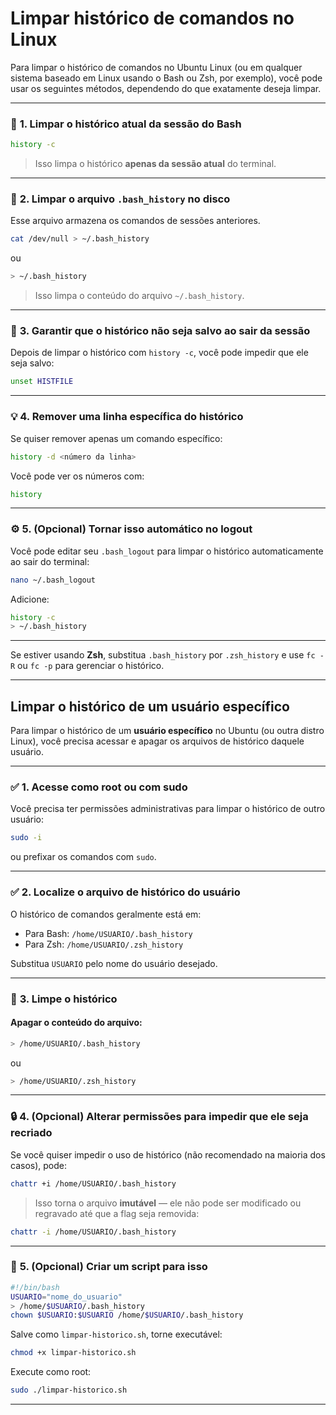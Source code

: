# Limpar histórico de comandos no Linux

Para limpar o histórico de comandos no Ubuntu Linux (ou em qualquer sistema baseado em Linux usando o Bash ou Zsh, por exemplo), você pode usar os seguintes métodos, dependendo do que exatamente deseja limpar.

---

### 🧹 **1. Limpar o histórico atual da sessão do Bash**

```bash
history -c
```

> Isso limpa o histórico **apenas da sessão atual** do terminal.

---

### 🧹 **2. Limpar o arquivo `.bash_history` no disco**

Esse arquivo armazena os comandos de sessões anteriores.

```bash
cat /dev/null > ~/.bash_history
```

ou

```bash
> ~/.bash_history
```

> Isso limpa o conteúdo do arquivo `~/.bash_history`.

---

### 🔁 **3. Garantir que o histórico não seja salvo ao sair da sessão**

Depois de limpar o histórico com `history -c`, você pode impedir que ele seja salvo:

```bash
unset HISTFILE
```

---

### 💡 **4. Remover uma linha específica do histórico**

Se quiser remover apenas um comando específico:

```bash
history -d <número da linha>
```

Você pode ver os números com:

```bash
history
```

---

### ⚙️ **5. (Opcional) Tornar isso automático no logout**

Você pode editar seu `.bash_logout` para limpar o histórico automaticamente ao sair do terminal:

```bash
nano ~/.bash_logout
```

Adicione:

```bash
history -c
> ~/.bash_history
```

---

Se estiver usando **Zsh**, substitua `.bash_history` por `.zsh_history` e use `fc -R` ou `fc -p` para gerenciar o histórico.
___

## Limpar o histórico de um usuário específico

Para limpar o histórico de um **usuário específico** no Ubuntu (ou outra distro Linux), você precisa acessar e apagar os arquivos de histórico daquele usuário.  

---

### ✅ **1. Acesse como root ou com sudo**

Você precisa ter permissões administrativas para limpar o histórico de outro usuário:

```bash
sudo -i
```

ou prefixar os comandos com `sudo`.

---

### ✅ **2. Localize o arquivo de histórico do usuário**

O histórico de comandos geralmente está em:

* Para Bash: `/home/USUARIO/.bash_history`
* Para Zsh: `/home/USUARIO/.zsh_history`

Substitua `USUARIO` pelo nome do usuário desejado.

---

### 🧹 **3. Limpe o histórico**

#### Apagar o conteúdo do arquivo:

```bash
> /home/USUARIO/.bash_history
```

ou

```bash
> /home/USUARIO/.zsh_history
```

---

### 🔒 **4. (Opcional) Alterar permissões para impedir que ele seja recriado**

Se você quiser impedir o uso de histórico (não recomendado na maioria dos casos), pode:

```bash
chattr +i /home/USUARIO/.bash_history
```

> Isso torna o arquivo **imutável** — ele não pode ser modificado ou regravado até que a flag seja removida:

```bash
chattr -i /home/USUARIO/.bash_history
```

---

### 🔁 **5. (Opcional) Criar um script para isso**

```bash
#!/bin/bash
USUARIO="nome_do_usuario"
> /home/$USUARIO/.bash_history
chown $USUARIO:$USUARIO /home/$USUARIO/.bash_history
```

Salve como `limpar-historico.sh`, torne executável:

```bash
chmod +x limpar-historico.sh
```

Execute como root:

```bash
sudo ./limpar-historico.sh
```

---
